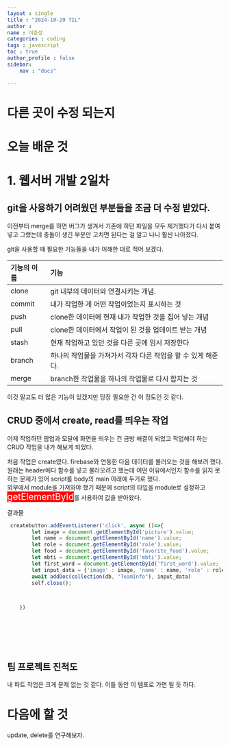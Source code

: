 ```yaml
---
layout : single
title : "2024-10-29 TIL"
author : 
name : 이준성
categories : coding
tags : javascript
toc : true
author_profile : false
sidebar:
    nav : "docs"

---
```


# 다른 곳이 수정 되는지 


# 오늘 배운 것 

# 1. 웹서버 개발 2일차 


## git을 사용하기 어려웠던 부분들을 조금 더 수정 받았다. <br>
이전부터 merge를 하면 버그가 생겨서 기존에 하던 파일을 모두 제거했다가 다시 붙여넣고 그랬는데 충돌이 생긴 부분만 고치면 된다는 걸 알고 나니 훨씬 나아졌다.

git을 사용할 때 필요한 기능들을 내가 이해한 대로 적어 보겠다.

|기능의 이름|기능|
|:--------------|:-----------------------|
|clone|git 내부의 데이터와 연결시키는 개념.|
|commit|내가 작업한 게 어떤 작업이었는지 표시하는 것|
|push|clone한 데이터에 현재 내가 작업한 것을 집어 넣는 개념|
|pull|clone한 데이터에서 작업이 된 것을 업데이트 받는 개념|
|stash|현재 작업하고 있던 것을 다른 곳에 임시 저장한다|
|branch|하나의 작업물을 가져가서 각자 다른 작업을 할 수 있게 해준다.|
|merge|branch한 작업물을 하나의 작업물로 다시 합치는 것|

이것 말고도 더 많은 기능이 있겠지만 당장 필요한 건 이 정도인 것 같다.

## CRUD 중에서 create, read를 띄우는 작업
어제 작업하던 팝업과 모달에 화면을 띄우는 건 금방 해결이 되었고 작업해야 하는 CRUD 작업을 내가 해보게 되었다.<br>

처음 작업은 create였다. firebase와 연동한 다음 데이터를 불러오는 것을 해보려 했다. <br>
원래는 header에다 함수를 넣고 불러오려고 했는데 어떤 이유에서인지 함수를 읽지 못하는 문제가 있어 script를 body의 main 아래에 두기로 했다.<br>
외부에서 module을 가져와야 했기 때문에 script의 타입을 module로 설정하고 <span style="color:white; background-color:red; font-size:150%">getElementById</span>를 사용하여 값을 받아왔다.<br>


결과물

```js
 createbutton.addEventListener('click', async ()=>{
        let image = document.getElementById('picture').value;
        let name = document.getElementById('name').value;
        let role = document.getElementById('role').value;
        let food = document.getElementById('favorite_food').value;
        let mbti = document.getElementById('mbti').value;
        let first_word = document.getElementById('first_word').value;
        let input_data = {'image' : image, 'name' : name, 'role' : role, 'food' : food,'mbti' : mbti, 'first_word' : first_word};
        await addDoc(collection(db, "TeamInfo"), input_data)
        self.close();


        
    })
```

<span style="color:white; font-size:70%">create와 read까지는 어떻게 해볼 만 하지만 각각의 id 값을 가지고 있어야 한다는 문제는 여전하기 때문에 그 값을 어떻게 가지고 있을 것인지 다음 시간에 더 연구해 봐야 할 것 같다.</span>

<span style="color:white; font-size:70%">앞의 두 가지는 과제로도 해봤던 문제이지만 update와 delete는 검색 해봐도 꽤 어렵던 것 같아서, 내일은 그 부분을 수정하던가 해야겠다.</span>

## 팀 프로젝트 진척도
내 파트 작업은 크게 문제 없는 것 같다. 이틀 동안 이 템포로 가면 될 듯 하다.



# 다음에 할 것
update, delete를 연구해보자.